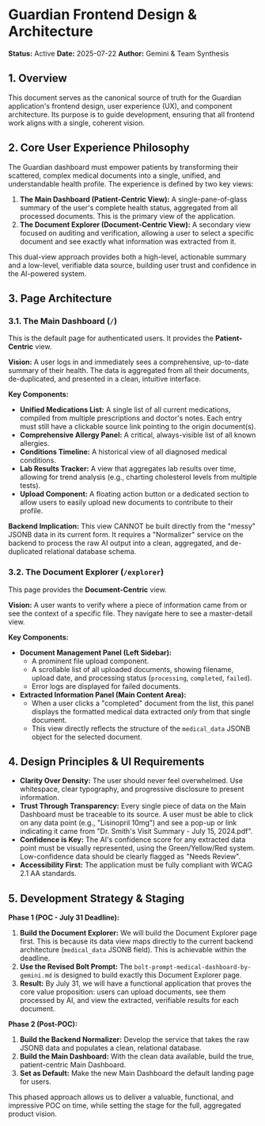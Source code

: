 
# Guardian Frontend Design & Architecture

**Status:** Active
**Date:** 2025-07-22
**Author:** Gemini & Team Synthesis

## 1. Overview

This document serves as the canonical source of truth for the Guardian application's frontend design, user experience (UX), and component architecture. Its purpose is to guide development, ensuring that all frontend work aligns with a single, coherent vision.

## 2. Core User Experience Philosophy

The Guardian dashboard must empower patients by transforming their scattered, complex medical documents into a single, unified, and understandable health profile. The experience is defined by two key views:

1.  **The Main Dashboard (Patient-Centric View):** A single-pane-of-glass summary of the user's complete health status, aggregated from all processed documents. This is the primary view of the application.
2.  **The Document Explorer (Document-Centric View):** A secondary view focused on auditing and verification, allowing a user to select a specific document and see exactly what information was extracted from it.

This dual-view approach provides both a high-level, actionable summary and a low-level, verifiable data source, building user trust and confidence in the AI-powered system.

## 3. Page Architecture

### 3.1. The Main Dashboard (`/`)

This is the default page for authenticated users. It provides the **Patient-Centric** view.

**Vision:** A user logs in and immediately sees a comprehensive, up-to-date summary of their health. The data is aggregated from all their documents, de-duplicated, and presented in a clean, intuitive interface.

**Key Components:**

*   **Unified Medications List:** A single list of all current medications, compiled from multiple prescriptions and doctor's notes. Each entry must still have a clickable source link pointing to the origin document(s).
*   **Comprehensive Allergy Panel:** A critical, always-visible list of all known allergies.
*   **Conditions Timeline:** A historical view of all diagnosed medical conditions.
*   **Lab Results Tracker:** A view that aggregates lab results over time, allowing for trend analysis (e.g., charting cholesterol levels from multiple tests).
*   **Upload Component:** A floating action button or a dedicated section to allow users to easily upload new documents to contribute to their profile.

**Backend Implication:** This view CANNOT be built directly from the "messy" JSONB data in its current form. It requires a "Normalizer" service on the backend to process the raw AI output into a clean, aggregated, and de-duplicated relational database schema.

### 3.2. The Document Explorer (`/explorer`)

This page provides the **Document-Centric** view.

**Vision:** A user wants to verify where a piece of information came from or see the context of a specific file. They navigate here to see a master-detail view.

**Key Components:**

*   **Document Management Panel (Left Sidebar):**
    *   A prominent file upload component.
    *   A scrollable list of all uploaded documents, showing filename, upload date, and processing status (`processing`, `completed`, `failed`).
    *   Error logs are displayed for failed documents.
*   **Extracted Information Panel (Main Content Area):**
    *   When a user clicks a "completed" document from the list, this panel displays the formatted medical data extracted *only* from that single document.
    *   This view directly reflects the structure of the `medical_data` JSONB object for the selected document.

## 4. Design Principles & UI Requirements

*   **Clarity Over Density:** The user should never feel overwhelmed. Use whitespace, clear typography, and progressive disclosure to present information.
*   **Trust Through Transparency:** Every single piece of data on the Main Dashboard must be traceable to its source. A user must be able to click on any data point (e.g., "Lisinopril 10mg") and see a pop-up or link indicating it came from "Dr. Smith's Visit Summary - July 15, 2024.pdf".
*   **Confidence is Key:** The AI's confidence score for any extracted data point must be visually represented, using the Green/Yellow/Red system. Low-confidence data should be clearly flagged as "Needs Review".
*   **Accessibility First:** The application must be fully compliant with WCAG 2.1 AA standards.

## 5. Development Strategy & Staging

**Phase 1 (POC - July 31 Deadline):**

1.  **Build the Document Explorer:** We will build the Document Explorer page first. This is because its data view maps directly to the current backend architecture (`medical_data` JSONB field). This is achievable within the deadline.
2.  **Use the Revised Bolt Prompt:** The `bolt-prompt-medical-dashboard-by-gemini.md` is designed to build exactly this Document Explorer page.
3.  **Result:** By July 31, we will have a functional application that proves the core value proposition: users can upload documents, see them processed by AI, and view the extracted, verifiable results for each document.

**Phase 2 (Post-POC):**

1.  **Build the Backend Normalizer:** Develop the service that takes the raw JSONB data and populates a clean, relational database.
2.  **Build the Main Dashboard:** With the clean data available, build the true, patient-centric Main Dashboard.
3.  **Set as Default:** Make the new Main Dashboard the default landing page for users.

This phased approach allows us to deliver a valuable, functional, and impressive POC on time, while setting the stage for the full, aggregated product vision.
